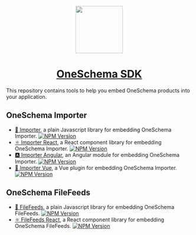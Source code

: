 <p align="center">
  <a href="https://www.oneschema.co/">
    <img src="https://uploads-ssl.webflow.com/62902d243ad8aef519be0d3e/62902d243ad8ae4014be0e97_oneschema-256.png" height="128">
    <h1 align="center">OneSchema SDK</h1>
  </a>
</p>

This repository contains tools to help you embed OneSchema products into your application.

## OneSchema Importer

- [📑 Importer](https://github.com/oneschema/sdk/tree/main/packages/importer),
  a plain Javascript library for embedding OneSchema Importer.
  [![NPM Version](https://img.shields.io/npm/v/@oneschema/importer)](https://www.npmjs.com/package/@oneschema/importer)
- [⚛ Importer React](https://github.com/oneschema/sdk/tree/main/packages/importer-react), a React
  component library for embedding OneSchema Importer.
  [![NPM Version](https://img.shields.io/npm/v/@oneschema/react)](https://www.npmjs.com/package/@oneschema/react)
- [🅰️ Importer Angular](https://github.com/oneschema/sdk/tree/main/packages/importer-angular/projects/oneschema),
  an Angular module for embedding OneSchema Importer.
  [![NPM Version](https://img.shields.io/npm/v/@oneschema/angular)](https://www.npmjs.com/package/@oneschema/angular)
- [🧩 Importer Vue](https://github.com/oneschema/sdk/tree/main/packages/importer-vue), a Vue
  plugin for embedding OneSchema Importer.
  [![NPM Version](https://img.shields.io/npm/v/@oneschema/vue)](https://www.npmjs.com/package/@oneschema/vue)

## OneSchema FileFeeds

- [📑 FileFeeds](https://github.com/oneschema/sdk/tree/main/packages/filefeeds),
  a plain Javascript library for embedding OneSchema FileFeeds.
  [![NPM Version](https://img.shields.io/npm/v/@oneschema/filefeeds)](https://www.npmjs.com/package/@oneschema/filefeeds)
- [⚛ FileFeeds React](https://github.com/oneschema/sdk/tree/main/packages/filefeeds-react),
  a React component library for embedding OneSchema FileFeeds.
  [![NPM Version](https://img.shields.io/npm/v/@oneschema/filefeeds-react)](https://www.npmjs.com/package/@oneschema/filefeeds-react)
